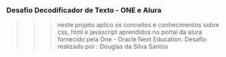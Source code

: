 ### Desafio Decodificador de Texto - ONE e Alura

> > > neste projeto aplico os conceitos e conhecimentos sobre css, html e javascript aprendidos no portal da alura fornecido pela One - Oracle Next Education.
> > > Desafio realizado por : Douglas da Silva Santos

